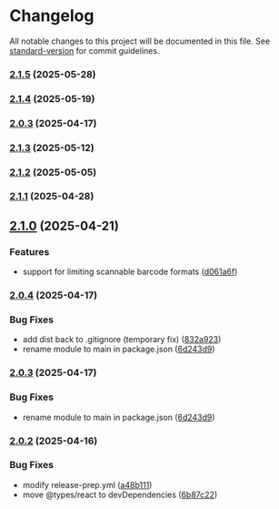 # Changelog

All notable changes to this project will be documented in this file. See [standard-version](https://github.com/conventional-changelog/standard-version) for commit guidelines.

### [2.1.5](https://github.com/jamenamcinteer/react-qr-barcode-scanner/compare/v2.1.4...v2.1.5) (2025-05-28)

### [2.1.4](https://github.com/jamenamcinteer/react-qr-barcode-scanner/compare/v2.1.3...v2.1.4) (2025-05-19)

### [2.0.3](https://github.com/jamenamcinteer/react-qr-barcode-scanner/compare/v2.0.2...v2.0.3) (2025-04-17)

### [2.1.3](https://github.com/jamenamcinteer/react-qr-barcode-scanner/compare/v2.1.2...v2.1.3) (2025-05-12)

### [2.1.2](https://github.com/jamenamcinteer/react-qr-barcode-scanner/compare/v2.1.1...v2.1.2) (2025-05-05)

### [2.1.1](https://github.com/jamenamcinteer/react-qr-barcode-scanner/compare/v2.1.0...v2.1.1) (2025-04-28)

## [2.1.0](https://github.com/jamenamcinteer/react-qr-barcode-scanner/compare/v2.0.4...v2.1.0) (2025-04-21)


### Features

* support for limiting scannable barcode formats ([d061a6f](https://github.com/jamenamcinteer/react-qr-barcode-scanner/commit/d061a6fc781cf7c4257e4d0a6a26395742de47f9))

### [2.0.4](https://github.com/jamenamcinteer/react-qr-barcode-scanner/compare/v2.0.2...v2.0.4) (2025-04-17)


### Bug Fixes

* add dist back to .gitignore (temporary fix) ([832a923](https://github.com/jamenamcinteer/react-qr-barcode-scanner/commit/832a923da12387e34cc9b3fcfe4bdea8568be978))
* rename module to main in package.json ([6d243d9](https://github.com/jamenamcinteer/react-qr-barcode-scanner/commit/6d243d940ae5dc5786e5cdb83821d5e97694b9c8))

### [2.0.3](https://github.com/jamenamcinteer/react-qr-barcode-scanner/compare/v2.0.2...v2.0.3) (2025-04-17)


### Bug Fixes

* rename module to main in package.json ([6d243d9](https://github.com/jamenamcinteer/react-qr-barcode-scanner/commit/6d243d940ae5dc5786e5cdb83821d5e97694b9c8))

### [2.0.2](https://github.com/jamenamcinteer/react-qr-barcode-scanner/compare/v2.0.1...v2.0.2) (2025-04-16)


### Bug Fixes

* modify release-prep.yml ([a48b111](https://github.com/jamenamcinteer/react-qr-barcode-scanner/commit/a48b11189ad3dc293438fd4c6e9723fde88fe15e))
* move @types/react to devDependencies ([6b87c22](https://github.com/jamenamcinteer/react-qr-barcode-scanner/commit/6b87c226ab1ddde3ee336b354563b5042d91acbc))
